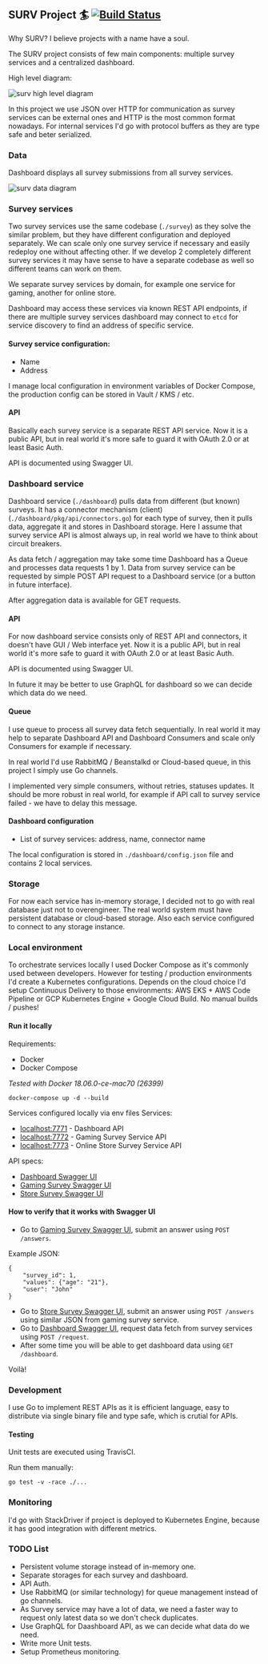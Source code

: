 ## SURV Project 🏄 [![Build Status](https://travis-ci.org/plutov/surv.svg?branch=master)](https://travis-ci.org/plutov/surv) 

Why SURV? I believe projects with a name have a soul.

The SURV project consists of few main components: multiple survey services and a centralized dashboard.

High level diagram:

![surv high level diagram](https://s3.amazonaws.com/pliutau.com/High+Level+Diagram.png)

In this project we use JSON over HTTP for communication as survey services can be external ones and HTTP is the most common format nowadays. For internal services I'd go with protocol buffers as they are type safe and beter serialized.

### Data

Dashboard displays all survey submissions from all survey services.

![surv data diagram](https://s3.amazonaws.com/pliutau.com/Data+Diagram.png)

### Survey services

Two survey services use the same codebase (`./survey`) as they solve the similar problem, but they have different configuration and deployed separately. We can scale only one survey service if necessary and easily redeploy one without affecting other. If we develop 2 completely different survey services it may have sense to have a separate codebase as well so different teams can work on them. 

We separate survey services by domain, for example one service for gaming, another for online store.

Dashboard may access these services via known REST API endpoints, if there are multiple survey services dashboard may connect to `etcd` for service discovery to find an address of specific service.

#### Survey service configuration:

 - Name
 - Address

I manage local configuration in environment variables of Docker Compose, the production config can be stored in Vault / KMS / etc.

#### API

Basically each survey service is a separate REST API service. Now it is a public API, but in real world it's more safe to guard it with OAuth 2.0 or at least Basic Auth.

API is documented using Swagger UI.

### Dashboard service

Dashboard service (`./dashboard`) pulls data from different (but known) surveys. It has a connector mechanism (client) (`./dashboard/pkg/api/connectors.go`) for each type of survey, then it pulls data, aggregate it and stores in Dashboard storage. Here I assume that survey service API is almost always up, in real world we have to think about circuit breakers.

As data fetch / aggregation may take some time Dashboard has a Queue and processes data requests 1 by 1. Data from survey service can be requested by simple POST API request to a Dashboard service (or a button in future interface).

After aggregation data is available for GET requests.

#### API

For now dashboard service consists only of REST API and connectors, it doesn't have GUI / Web interface yet. Now it is a public API, but in real world it's more safe to guard it with OAuth 2.0 or at least Basic Auth.

API is documented using Swagger UI.

In future it may be better to use GraphQL for dashboard so we can decide which data do we need.

#### Queue

I use queue to process all survey data fetch sequentially. In real world it may help to separate Dashboard API and Dashboard Consumers and scale only Consumers for example if necessary.

In real world I'd use RabbitMQ / Beanstalkd or Cloud-based queue, in this project I simply use Go channels.

I implemented very simple consumers, without retries, statuses updates. It should be more robust in real world, for example if API call to survey service failed - we have to delay this message.

#### Dashboard configuration

- List of survey services: address, name, connector name

The local configuration is stored in `./dashboard/config.json` file and contains 2 local services.

### Storage

For now each service has in-memory storage, I decided not to go with real database just not to overengineer. The real world system must have persistent database or cloud-based storage. Also each service configured to connect to any storage instance.

### Local environment

To orchestrate services locally I used Docker Compose as it's commonly used between developers. However for testing / production environments I'd create a Kubernetes configurations. Depends on the cloud choice I'd setup Continuous Delivery to those environments: AWS EKS + AWS Code Pipeline or GCP Kubernetes Engine + Google Cloud Build. No manual builds / pushes!

#### Run it locally

Requirements:

 - Docker
 - Docker Compose

*Tested with Docker 18.06.0-ce-mac70 (26399)*

```
docker-compose up -d --build
```

Services configured locally via env files
Services:

- [localhost:7771](http://localhost:7771) - Dashboard API
- [localhost:7772](http://localhost:7772) - Gaming Survey Service API
- [localhost:7773](http://localhost:7773) - Online Store Survey Service API

API specs:

- [Dashboard Swagger UI](http://petstore.swagger.io/?url=http://localhost:7771/swagger)
- [Gaming Survey Swagger UI](http://petstore.swagger.io/?url=http://localhost:7772/swagger)
- [Store Survey Swagger UI](http://petstore.swagger.io/?url=http://localhost:7773/swagger)

#### How to verify that it works with Swagger UI

- Go to [Gaming Survey Swagger UI](http://petstore.swagger.io/?url=http://localhost:7772/swagger), submit an answer using `POST /answers`.

Example JSON:
```
{
	"survey_id": 1,
	"values": {"age": "21"},
	"user": "John"
}
```

- Go to [Store Survey Swagger UI](http://petstore.swagger.io/?url=http://localhost:7773/swagger), submit an answer using `POST /answers` using similar JSON from gaming survey service.
- Go to [Dashboard Swagger UI](http://petstore.swagger.io/?url=http://localhost:7771/swagger), request data fetch from survey services using `POST /request`.
- After some time you will be able to get dashboard data using `GET /dashboard`.

Voilà!

### Development

I use Go to implement REST APIs as it is efficient language, easy to distribute via single binary file and type safe, which is crutial for APIs.

#### Testing

Unit tests are executed using TravisCI.

Run them manually:
```
go test -v -race ./...
```

### Monitoring

I'd go with StackDriver if project is deployed to Kubernetes Engine, because it has good integration with different metrics.

### TODO List

- Persistent volume storage instead of in-memory one.
- Separate storages for each survey and dashboard.
- API Auth.
- Use RabbitMQ (or similar technology) for queue management instead of go channels.
- As Survey service may have a lot of data, we need a faster way to request only latest data so we don't check duplicates.
- Use GraphQL for Daashboard API, as we can decide what data do we need.
- Write more Unit tests.
- Setup Prometheus monitoring.